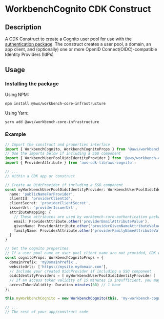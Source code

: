 # WorkbenchCognito CDK Construct

## Description
A CDK Construct to create a Cognito user pool for use with the [authentication package](../../authentication/). The construct creates a user pool, a domain, an app client, and (optionally) one or more OpenID Connect(OIDC)-compatible Identity Providers (IdPs)

## Usage

### Installing the package

Using NPM: 
```bash
npm install @aws/workbench-core-infrastructure
```

Using Yarn: 
```bash
yarn add @aws/workbench-core-infrastructure
```

### Example
```ts
// Import the construct and properties interface
import { WorkbenchCognito, WorkbenchCognitoProps } from '@aws/workbench-core-infrastructure';
// Use the imports below if including a SSO component
import { WorkbenchUserPoolOidcIdentityProvider } from '@aws/workbench-core-infrastructure';
import { ProviderAttribute } from 'aws-cdk-lib/aws-cognito';

// ...
// Within a CDK app or construct

// Create an OidcProvider if including a SSO component
const myWorkbenchUserPoolOidcIdentityProvider: WorkbenchUserPoolOidcIdentityProvider = {
  name: 'publicNameForProvider',
  clientId: 'providerClientId',
  clientSecret: 'providerClientSecret',
  issuerUrl: 'providerIssuerUrl',
  attributeMapping: {
    // These attributes are used by workbench-core-authentication package
    email: ProviderAttribute.other('providerEmailAttributeValue'),
    givenName: ProviderAttribute.other('providerGivenNameAttributeValue'),
    familyName: ProviderAttribute.other('providerFamilyNameAttributeValue'),
  }
}

// Set the cognito properites
// If a user pool name or user pool client name are not provided, CDK will generate them for you
const cognitoProps: WorkbenchCognitoProps = {
  domainPrefix: 'myDomainPrefix',
  websiteUrls: ['https://mysite.mydomain.com'],
  // Include your created OidcProvider if including a SSO component
  oidcIdentityProviders = [ myWorkbenchUserPoolOidcIdentityProvider ]
  // If an access token validity of 15 minutes is insufficient, you may change it here
  accessTokenValidity: Duration.minutes(60) // 1 hour
};

this.myWorkbenchCognito = new WorkbenchCognito(this, 'my-workbench-cognito', cognitoProps);

// ...
// The rest of your app/construct code
```